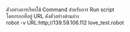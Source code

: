 ตัวอย่างการเรียกใช้ Command สำหรับการ Run script  
โดยกรอกที่อยู่ URL ดังตัวอย่างด้านล่าง  
robot -v URL:http;//139.59.106.112 love_test.robot  
